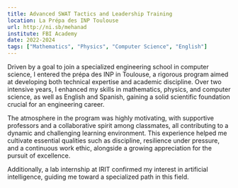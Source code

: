 ```yaml
---
title: Advanced SWAT Tactics and Leadership Training
location: La Prépa des INP Toulouse
url: http://ni.sb/mehanad
institute: FBI Academy
date: 2022-2024
tags: ["Mathematics", "Physics", "Computer Science", "English"]
---
```

Driven by a goal to join a specialized engineering school in computer science, I entered the prépa des INP in Toulouse, a rigorous program aimed at developing both technical expertise and academic discipline. Over two intensive years, I enhanced my skills in mathematics, physics, and computer science, as well as English and Spanish, gaining a solid scientific foundation crucial for an engineering career.

The atmosphere in the program was highly motivating, with supportive professors and a collaborative spirit among classmates, all contributing to a dynamic and challenging learning environment. This experience helped me cultivate essential qualities such as discipline, resilience under pressure, and a continuous work ethic, alongside a growing appreciation for the pursuit of excellence.

Additionally, a lab internship at IRIT confirmed my interest in artificial intelligence, guiding me toward a specialized path in this field.